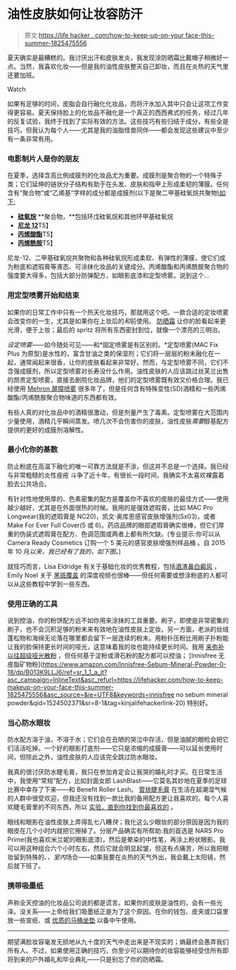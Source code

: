 # 油性皮肤如何让妆容防汗

> 原文:[https://life hacker . com/how-to-keep-up-on-your face-this-summer-1825475556](https://lifehacker.com/how-to-keep-makeup-on-your-face-this-summer-1825475556)

夏天确实是最糟糕的。我讨厌出汗和皮肤发炎，我发现涂防晒霜比戴帽子稍微好一点。当然，我喜欢化妆——但是我的油性皮肤整天自己卸妆，而且在炎热的天气里还要加班。

Watch

如果有足够的时间，皮脂会自行融化化妆品，而将汗水加入其中只会让这项工作变得更容易。夏天保持脸上的化妆品不融化是一个真正的西西弗式的任务，经过几年的反复试验，我终于找到了实际有效的方法。这些技巧有些归结于成分，有些全是技巧，但我认为每个人——尤其是我的油脂怪兽同伴——都会发现这些建议中至少有一条非常有用。

### 电影制片人是你的朋友

在夏季，选择含高比例成膜剂的化妆品尤为重要。成膜剂是聚合物的一个特殊子类；它们延伸的链状分子结构有助于在头发、皮肤和指甲上形成柔韧的薄膜。任何含有“聚合物”或“乙烯基”字样的成分都是成膜剂(以下是聚二甲基硅氧烷共聚物[)如下:](http://www.cosmeticsinfo.org/ingredient/pegppg-1818-dimethicone)

*   [**硅氧烷**](https://en.wikipedia.org/wiki/Siloxane) **聚合物，**包括环戊硅氧烷和其他环甲基硅氧烷
*   [**尼龙 12**](https://en.wikipedia.org/wiki/Nylon_12)T5】
*   [**丙烯酸酯**](https://en.wikipedia.org/wiki/Acrylate)T5】
*   [**丙烯酰胺**](https://en.wikipedia.org/wiki/Acrylamide)T5】

尼龙-12、二甲基硅氧烷共聚物和各种硅氧烷形成柔软、有弹性的薄膜，使它们成为粉底和遮瑕膏等液态、可涂抹化妆品的关键成分。丙烯酸酯和丙烯酰胺聚合物的强度要大得多，包括大部分防弹配方，如眼影底漆和定型喷雾。说到这个...

### 用定型喷雾开始和结束

如果你的日常工作中只有一个热天化妆技巧，那就用这个吧。一款合适的定妆喷雾会改变你的一生，尤其是如果你在上妆后的*和*前使用。 [防晒霜](https://lifehacker.com/the-best-sunscreens-for-your-face-according-to-consume-1712072258) 让你的脸看起来更光滑，便于上妆；最后的 spritz 将所有东西密封到位，就像一个漂亮的三明治。

*设定喷雾*——如今随处可见——和*固定喷雾是有区别的。*定型喷雾(MAC Fix Plus 为原型)是水性的，富含甘油之类的保湿剂；它们将一层层的粉末融化在一起，通常闻起来很香，让你的皮肤看起来非常好。然而，与定型喷雾不同，它们不含强成膜剂，所以定型喷雾对长寿没什么作用。油性皮肤的人应该跳过丝芙兰出售的昂贵定型喷雾，直接去剧院化妆品牌，他们的定型喷雾既有效又价格合理。我已经使用 [Mehron 屏障喷雾](https://www.amazon.com/Mehron-Makeup-Barrier-Spray-Bottle/dp/B00FE94PQ2?asc_campaign=InlineText&asc_refurl=https://lifehacker.com/how-to-keep-makeup-on-your-face-this-summer-1825475556&asc_source=&tag=kinjalifehackerlink-20) 很多年了，但是任何含有特殊变性(SD)酒精和一些丙烯酸酯/丙烯酰胺聚合物味道的东西都有效。

有些人真的对化妆品中的酒精很激动，但是剂量产生了毒素。定型喷雾在大范围内少量使用，酒精几乎瞬间蒸发。喷几次不会伤害你的皮肤，油性皮肤*需要*醇基配方提供的更好的成膜剂溶解性。

### 最小化你的基数

防止粉底在高温下融化的唯一可靠方法就是不涂，但这并不总是一个选择。我已经与非常粗糙的炎性痤疮 斗争了近十年，有很长一段时间，我确实不太喜欢裸露着脸去公共场合。

有针对性地使用厚的、色素密集的配方是覆盖你不喜欢的皮肤的最佳方式——使用越少越好，尤其是在外面很热的时候。我用的是强效遮瑕膏，比如 MAC Pro Longwear(我的遮瑕膏是 NC20)，凯文·奥库恩感官皮肤增强剂(Sx03)，或者 Make For Ever Full Cover(5 或 6)。药店品牌的眼部遮瑕膏确实很棒，但它们厚重的伪装式遮瑕膏在配方、色调范围或两者上都有所欠缺。(专业提示:你可以从 Camera Ready Cosmetics 订购一个 5 美元的感官皮肤增强剂样品桶 。自 2015 年 10 月*以来，我已经有了我的，如下图。*)

就技巧而言，Lisa Eldridge 有关于基础化妆的优秀教程，包括[酒渣鼻](https://www.youtube.com/watch?v=nwwrBCwKyQM)[白癜风](https://www.youtube.com/watch?v=idxZQkZF0H8) ，Emily Noel 关于 [黑斑覆盖](https://www.youtube.com/watch?v=teK4HSNxeN4) 的深度视频也很棒——但任何需要或想涂粉底的人都可以从这些教程中学到一些东西。

### 使用正确的工具

说到控油，你的粉饼配方远不如你用来涂抹的工具重要。刷子，即使是非常密集的刷子，也不会沉积足够的粉末来有效地在油性皮肤上定妆。另一方面，老派的丝绒蓬松物和海绵无论落在哪里都会留下一层连续的粉末。用粉扑压粉比用刷子扑粉能让我的脸保持更长时间的哑光，这意味着我的妆也能持续更长时间。我用 [来弥补以往超级哑光散粉](https://www.makeupforever.com/us/en-us/make-up/face/powder/super-matte-loose-powder) ，但任何基于淀粉或滑石粉的配方都可以控油； [Innisfree 无皮脂矿物粉](https://www.amazon.com/Innisfree-Sebum-Mineral-Powder-0-18/dp/B013K9LLJ6/ref=sr_1_1_a_it?asc_campaign=InlineText&asc_refurl=https://lifehacker.com/how-to-keep-makeup-on-your-face-this-summer-1825475556&asc_source=&ie=UTF8&keywords=innisfree no sebum mineral powder&qid=1524502371&sr=8-1&tag=kinjalifehackerlink-20) 特别好。

### 当心防水眼妆

防水配方溶于油，不溶于水；它们会在丑陋的哭泣中存活，但是油腻的眼睑会把它们活活吃掉。一个好的眼影打底剂——它只是浓缩的成膜膏——可以延长使用时间，但除此之外，油性皮肤的人应该完全跳过防水眼妆。

我真的很讨厌防水睫毛膏，我只在参加肯定会让我哭的婚礼时才买。在日常生活中，我使用“常规”配方，比如封面女郎 LashBlast——它莫名其妙地在夏季的足球比赛中幸存了下来——和 Benefit Roller Lash。 [管状睫毛膏](https://www.allure.com/gallery/best-tubing-mascaras) 在生活在超潮湿气候的人群中很受欢迎，但我还没有找到一款比我的备用配方更让我喜欢的。每个人喜欢睫毛膏里的不同东西，所以 [实验，直到你找到你最喜欢的](https://lifehacker.com/everything-you-need-to-know-about-mascara-1794718063#_ga=2.48706790.1970518754.1524514905-1723114163.1524514905) 。

眼线和眼影在油性皮肤上弄得乱七八糟*快*；我化这么少眼妆的部分原因是因为我的眼皮在几个小时内就把它擦掉了。分层产品确实有所帮助:我的首选是 NARS Pro Prime(我也喜欢米兰妮的眼影底漆)，然后是晕染的中性笔，再涂上粉状眼影。我可以用这种组合六个小时左右，然后它就会明显起皱，但这有点痛苦，所以我把眼妆留到特殊的、*、室内*场合——如果我要在炎热的天气外出，我会戴上太阳镜，然后就下班了。

### 携带吸墨纸

声称全天控油的化妆品公司说的都是谎言。如果你的皮肤是油性的，会有一些光泽。没关系——上帝给我们吸墨纸正是为了这个原因。在你的钱包、皮夹或口袋里放一些宣纸、或 [优质的马桶坐垫](https://lifehacker.com/use-toilet-seat-covers-to-blot-your-oily-skin-1796415643) 以备中午使用。

* * *

期望满脸妆容毫发无损地从九十度的天气中走出来是不现实的；熵最终会愚弄我们所有人。不过，如果使用正确的技巧，你至少可以期待你的妆容能够经受住所有即将到来的户外婚礼和毕业典礼——只是别忘了你的防晒霜。